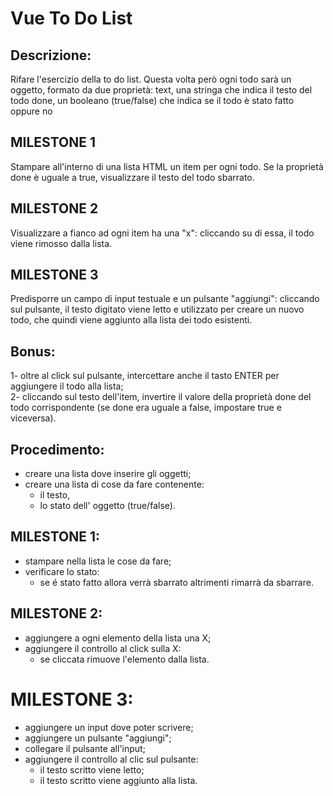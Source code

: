 # Vue To Do List
## Descrizione:
Rifare l'esercizio della to do list.
Questa volta però ogni todo sarà un oggetto, formato da due proprietà:
text, una stringa che indica il testo del todo
done, un booleano (true/false) che indica se il todo è stato fatto oppure no
## MILESTONE 1
Stampare all'interno di una lista HTML un item per ogni todo.
Se la proprietà done è uguale a true, visualizzare il testo del todo sbarrato.
## MILESTONE 2
Visualizzare a fianco ad ogni item ha una "x": cliccando su di essa, il todo viene rimosso dalla lista.
## MILESTONE 3
Predisporre un campo di input testuale e un pulsante "aggiungi": cliccando sul pulsante, il testo digitato viene letto e utilizzato per creare un nuovo todo, che quindi viene aggiunto alla lista dei todo esistenti.
## Bonus:
1- oltre al click sul pulsante, intercettare anche il tasto ENTER per aggiungere il todo alla lista;  
2- cliccando sul testo dell'item, invertire il valore della proprietà done del todo corrispondente (se done era uguale a false, impostare true e viceversa).
## Procedimento:
- creare una lista dove inserire gli oggetti;
- creare una lista di cose da fare contenente: 
  - il testo,
  - lo stato dell' oggetto (true/false).
## MILESTONE 1:
- stampare nella lista le cose da fare;
- verificare lo stato:
   - se é stato fatto allora verrà sbarrato altrimenti rimarrà da sbarrare.
## MILESTONE 2:
- aggiungere a ogni elemento della lista una X;
- aggiungere il controllo al click sulla X:
  - se cliccata rimuove l'elemento dalla lista.
# MILESTONE 3:
- aggiungere un input dove poter scrivere;
- aggiungere un pulsante "aggiungi";
- collegare il pulsante all'input;
- aggiungere il controllo al clic sul pulsante:
  - il testo scritto viene letto;
  - il testo scritto viene aggiunto alla lista.      